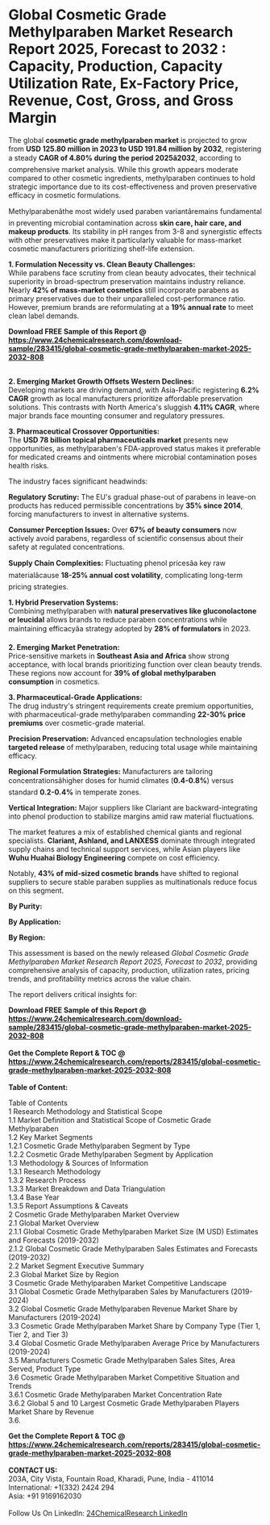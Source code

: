 <h1>Global Cosmetic Grade Methylparaben Market Research Report 2025, Forecast to 2032 : Capacity, Production, Capacity Utilization Rate, Ex-Factory Price, Revenue, Cost, Gross, and Gross Margin</h1><p>The global <strong>cosmetic grade methylparaben market</strong> is projected to grow from <strong>USD 125.80 million in 2023 to USD 191.84 million by 2032</strong>, registering a steady <strong>CAGR of 4.80% during the period 2025â2032</strong>, according to comprehensive market analysis. While this growth appears moderate compared to other cosmetic ingredients, methylparaben continues to hold strategic importance due to its cost-effectiveness and proven preservative efficacy in cosmetic formulations.</p><p>Methylparabenâthe most widely used paraben variantâremains fundamental in preventing microbial contamination across <strong>skin care, hair care, and makeup products</strong>. Its stability in pH ranges from 3-8 and synergistic effects with other preservatives make it particularly valuable for mass-market cosmetic manufacturers prioritizing shelf-life extension.</p><p><strong>1. Formulation Necessity vs. Clean Beauty Challenges:</strong><br>
While parabens face scrutiny from clean beauty advocates, their technical superiority in broad-spectrum preservation maintains industry reliance. Nearly <strong>42% of mass-market cosmetics</strong> still incorporate parabens as primary preservatives due to their unparalleled cost-performance ratio. However, premium brands are reformulating at a <strong>19% annual rate</strong> to meet clean label demands.</p><div><b>Download FREE Sample of this Report @ 
            <a href="https://www.24chemicalresearch.com/download-sample/283415/global-cosmetic-grade-methylparaben-market-2025-2032-808">
            https://www.24chemicalresearch.com/download-sample/283415/global-cosmetic-grade-methylparaben-market-2025-2032-808</a></b></div><br><p><strong>2. Emerging Market Growth Offsets Western Declines:</strong><br>
Developing markets are driving demand, with Asia-Pacific registering <strong>6.2% CAGR</strong> growth as local manufacturers prioritize affordable preservation solutions. This contrasts with North America's sluggish <strong>4.11% CAGR</strong>, where major brands face mounting consumer and regulatory pressures.</p><p><strong>3. Pharmaceutical Crossover Opportunities:</strong><br>
The <strong>USD 78 billion topical pharmaceuticals market</strong> presents new opportunities, as methylparaben's FDA-approved status makes it preferable for medicated creams and ointments where microbial contamination poses health risks.</p><p>The industry faces significant headwinds:</p><p><strong>Regulatory Scrutiny:</strong> The EU's gradual phase-out of parabens in leave-on products has reduced permissible concentrations by <strong>35% since 2014</strong>, forcing manufacturers to invest in alternative systems.</p><p><strong>Consumer Perception Issues:</strong> Over <strong>67% of beauty consumers</strong> now actively avoid parabens, regardless of scientific consensus about their safety at regulated concentrations.</p><p><strong>Supply Chain Complexities:</strong> Fluctuating phenol pricesâa key raw materialâcause <strong>18-25% annual cost volatility</strong>, complicating long-term pricing strategies.</p><p><strong>1. Hybrid Preservation Systems:</strong><br>
Combining methylparaben with <strong>natural preservatives like gluconolactone or leucidal</strong> allows brands to reduce paraben concentrations while maintaining efficacyâa strategy adopted by <strong>28% of formulators</strong> in 2023.</p><p><strong>2. Emerging Market Penetration:</strong><br>
Price-sensitive markets in <strong>Southeast Asia and Africa</strong> show strong acceptance, with local brands prioritizing function over clean beauty trends. These regions now account for <strong>39% of global methylparaben consumption</strong> in cosmetics.</p><p><strong>3. Pharmaceutical-Grade Applications:</strong><br>
The drug industry's stringent requirements create premium opportunities, with pharmaceutical-grade methylparaben commanding <strong>22-30% price premiums</strong> over cosmetic-grade material.</p><p><strong>Precision Preservation:</strong> Advanced encapsulation technologies enable <strong>targeted release</strong> of methylparaben, reducing total usage while maintaining efficacy.</p><p><strong>Regional Formulation Strategies:</strong> Manufacturers are tailoring concentrationsâhigher doses for humid climates (<strong>0.4-0.8%</strong>) versus standard <strong>0.2-0.4%</strong> in temperate zones.</p><p><strong>Vertical Integration:</strong> Major suppliers like Clariant are backward-integrating into phenol production to stabilize margins amid raw material fluctuations.</p><p>The market features a mix of established chemical giants and regional specialists. <strong>Clariant, Ashland, and LANXESS</strong> dominate through integrated supply chains and technical support services, while Asian players like <strong>Wuhu Huahai Biology Engineering</strong> compete on cost efficiency.</p><p>Notably, <strong>43% of mid-sized cosmetic brands</strong> have shifted to regional suppliers to secure stable paraben supplies as multinationals reduce focus on this segment.</p><p><strong>By Purity:</strong></p><p><strong>By Application:</strong></p><p><strong>By Region:</strong></p><p>This assessment is based on the newly released <em>Global Cosmetic Grade Methylparaben Market Research Report 2025, Forecast to 2032</em>, providing comprehensive analysis of capacity, production, utilization rates, pricing trends, and profitability metrics across the value chain.</p><p>The report delivers critical insights for:</p><div><b>Download FREE Sample of this Report @ 
            <a href="https://www.24chemicalresearch.com/download-sample/283415/global-cosmetic-grade-methylparaben-market-2025-2032-808">
            https://www.24chemicalresearch.com/download-sample/283415/global-cosmetic-grade-methylparaben-market-2025-2032-808</a></b></div><br><div><b>Get the Complete Report & TOC @ 
            <a href="https://www.24chemicalresearch.com/reports/283415/global-cosmetic-grade-methylparaben-market-2025-2032-808">
            https://www.24chemicalresearch.com/reports/283415/global-cosmetic-grade-methylparaben-market-2025-2032-808</a></b></div><br>
            <b>Table of Content:</b><p>Table of Contents<br />
1 Research Methodology and Statistical Scope<br />
1.1 Market Definition and Statistical Scope of Cosmetic Grade Methylparaben<br />
1.2 Key Market Segments<br />
1.2.1 Cosmetic Grade Methylparaben Segment by Type<br />
1.2.2 Cosmetic Grade Methylparaben Segment by Application<br />
1.3 Methodology & Sources of Information<br />
1.3.1 Research Methodology<br />
1.3.2 Research Process<br />
1.3.3 Market Breakdown and Data Triangulation<br />
1.3.4 Base Year<br />
1.3.5 Report Assumptions & Caveats<br />
2 Cosmetic Grade Methylparaben Market Overview<br />
2.1 Global Market Overview<br />
2.1.1 Global Cosmetic Grade Methylparaben Market Size (M USD) Estimates and Forecasts (2019-2032)<br />
2.1.2 Global Cosmetic Grade Methylparaben Sales Estimates and Forecasts (2019-2032)<br />
2.2 Market Segment Executive Summary<br />
2.3 Global Market Size by Region<br />
3 Cosmetic Grade Methylparaben Market Competitive Landscape<br />
3.1 Global Cosmetic Grade Methylparaben Sales by Manufacturers (2019-2024)<br />
3.2 Global Cosmetic Grade Methylparaben Revenue Market Share by Manufacturers (2019-2024)<br />
3.3 Cosmetic Grade Methylparaben Market Share by Company Type (Tier 1, Tier 2, and Tier 3)<br />
3.4 Global Cosmetic Grade Methylparaben Average Price by Manufacturers (2019-2024)<br />
3.5 Manufacturers Cosmetic Grade Methylparaben Sales Sites, Area Served, Product Type<br />
3.6 Cosmetic Grade Methylparaben Market Competitive Situation and Trends<br />
3.6.1 Cosmetic Grade Methylparaben Market Concentration Rate<br />
3.6.2 Global 5 and 10 Largest Cosmetic Grade Methylparaben Players Market Share by Revenue<br />
3.6.</p><div><b>Get the Complete Report & TOC @ 
            <a href="https://www.24chemicalresearch.com/reports/283415/global-cosmetic-grade-methylparaben-market-2025-2032-808">
            https://www.24chemicalresearch.com/reports/283415/global-cosmetic-grade-methylparaben-market-2025-2032-808</a></b></div><br><b>CONTACT US:</b><br>
            203A, City Vista, Fountain Road, Kharadi, Pune, India - 411014<br>
            International: +1(332) 2424 294<br>
            Asia: +91 9169162030 <br><br>
            Follow Us On LinkedIn: <a href="https://www.linkedin.com/company/24chemicalresearch/">24ChemicalResearch LinkedIn</a>